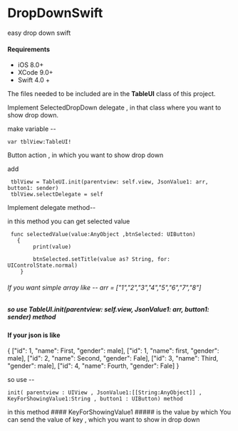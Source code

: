 # DropDownSwift
easy drop down swift

#### Requirements

* iOS 8.0+
* XCode 9.0+
* Swift 4.0 +




The files needed to be included are in the **TableUI** class of this project.


Implement SelectedDropDown delegate , in that class where you want to show drop down.


make variable --
```
var tblView:TableUI!
```


Button action , in which you want to show drop down



add

```
 tblView = TableUI.init(parentview: self.view, JsonValue1: arr, button1: sender)
 tblView.selectDelegate = self
 ```
 
 Implement delegate method--
 
 in this method you can get selected value 
 
```
 func selectedValue(value:AnyObject ,btnSelected: UIButton)
   {
        print(value)
        
        btnSelected.setTitle(value as? String, for: UIControlState.normal)
    }
```   
###### If you want simple array like -- arr = ["1","2","3","4","5","6","7","8"]
##### so use TableUI.init(parentview: self.view, JsonValue1: arr, button1: sender) method


#### If your json is like 
{
["id": 1, "name": First, "gender": male],
["id": 1, "name": first, "gender": male],
["id": 2, "name": Second, "gender": Fale],
["id": 3, "name": Third, "gender": male], 
["id": 4, "name": Fourth, "gender": Fale]
}

so use -- 
```
init( parentview : UIView , JsonValue1:[[String:AnyObject]] , KeyForShowingValue1:String , button1 : UIButton) method

```
in this method #### KeyForShowingValue1 ##### is the value by which You can send the value of key , which you want to show in drop down
